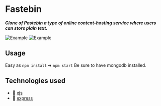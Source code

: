 # Fastebin

_**Clone of Pastebin a type of online content-hosting service where users can store plain text.**_

![Example](https://i.imgur.com/AhdPd1Z.png)
![Example](https://i.imgur.com/EPdXq8Z.png)


## Usage

Easy as `npm install` ➔ `npm start` 
Be sure to have mongodb installed.

## Technologies used
  
  - 🧱 [ejs](https://ejs.co)
  - 💚 [express](https://expressjs.com)
